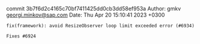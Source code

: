 commit 3b7f6d2c4165c70bf7411425dd0cb3dd58ef953a
Author: gmkv <georgi.minkov@sap.com>
Date:   Thu Apr 20 15:10:41 2023 +0300

    fix(framework): avoid ResizeObserver loop limit exceeded error (#6934)
    
    Fixes #6924
